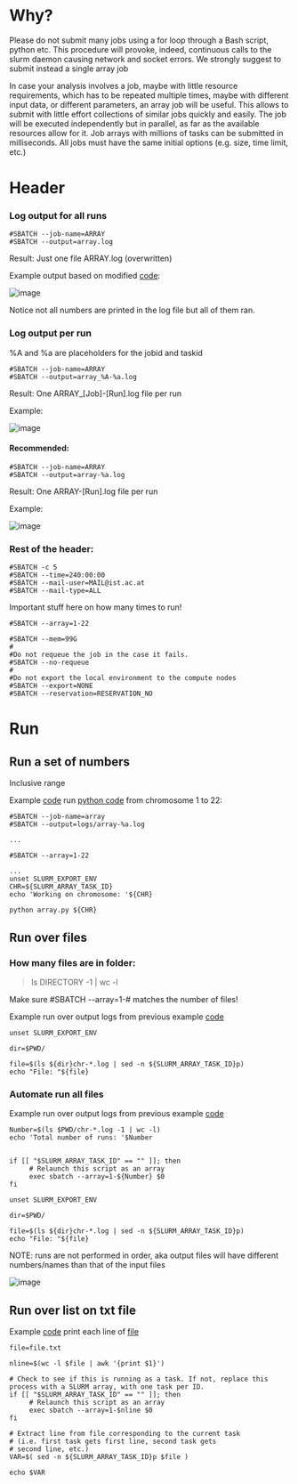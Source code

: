 # Why?

Please do not submit many jobs using a for loop through a Bash script, python etc. This procedure will provoke, indeed, continuous calls to the slurm daemon causing network and socket errors. We strongly suggest to submit instead a single array job



In case your analysis involves a job, maybe with little resource requirements, which has to be repeated multiple times, maybe with different input data, or different parameters, an array job will be useful. This allows to submit with little effort collections of similar jobs quickly and easily. The job will be executed independently but in parallel, as far as the available resources allow for it. Job arrays with millions of tasks can be submitted in milliseconds. All jobs must have the same initial options (e.g. size, time limit, etc.)


# Header

### Log output for all runs
```
#SBATCH --job-name=ARRAY
#SBATCH --output=array.log
```
Result: Just one file ARRAY.log (overwritten)

Example output based on modified [code](codes/arrayJob.sh):

![image](https://github.com/user-attachments/assets/991a51b6-062e-4dc7-a72e-dbd1c2104917)

Notice not all numbers are printed in the log file but all of them ran.

### Log output per run
%A and %a are placeholders for the jobid and taskid
```
#SBATCH --job-name=ARRAY
#SBATCH --output=array_%A-%a.log
```
Result: One ARRAY_[Job]-[Run].log file per run

Example:

![image](https://github.com/user-attachments/assets/2342903c-e3b2-48a5-8537-39b0d1e83868)

#### Recommended:
```
#SBATCH --job-name=ARRAY
#SBATCH --output=array-%a.log
```
Result: One ARRAY-[Run].log file per run

Example:

![image](https://github.com/user-attachments/assets/21e8d789-d4ed-489f-9ffd-ef71c460432c)

### Rest of the header:
```
#SBATCH -c 5
#SBATCH --time=240:00:00
#SBATCH --mail-user=MAIL@ist.ac.at
#SBATCH --mail-type=ALL
```
Important stuff here on how many times to run!
```
#SBATCH --array=1-22
```
```
#SBATCH --mem=99G
#
#Do not requeue the job in the case it fails.
#SBATCH --no-requeue
#
#Do not export the local environment to the compute nodes
#SBATCH --export=NONE
#SBATCH --reservation=RESERVATION_NO
```
# Run

## Run a set of numbers

Inclusive range

Example [code](codes/runPythonArray.sh) run [python code](codes/array.py) from chromosome 1 to 22:

```
#SBATCH --job-name=array
#SBATCH --output=logs/array-%a.log

...

#SBATCH --array=1-22

...
unset SLURM_EXPORT_ENV
CHR=${SLURM_ARRAY_TASK_ID}
echo 'Working on chromosome: '${CHR}

python array.py ${CHR}
```

## Run over files

### How many files are in folder:

> ls DIRECTORY -1 | wc -l

Make sure #SBATCH --array=1-# matches the number of files!

Example run over output logs from previous example [code](codes/arrayFiles.sh)

```
unset SLURM_EXPORT_ENV

dir=$PWD/

file=$(ls ${dir}chr-*.log | sed -n ${SLURM_ARRAY_TASK_ID}p)
echo "File: "${file}
```

### Automate run all files

Example run over output logs from previous example [code](codes/arrayFilesAutomate.sh)

```
Number=$(ls $PWD/chr-*.log -1 | wc -l)
echo 'Total number of runs: '$Number


if [[ "$SLURM_ARRAY_TASK_ID" == "" ]]; then
     # Relaunch this script as an array
     exec sbatch --array=1-${Number} $0
fi

unset SLURM_EXPORT_ENV

dir=$PWD/

file=$(ls ${dir}chr-*.log | sed -n ${SLURM_ARRAY_TASK_ID}p)
echo "File: "${file}
```
NOTE: runs are not performed in order, aka output files will have different numbers/names than that of the input files

![image](https://github.com/user-attachments/assets/35f7fcfa-82cb-4b77-8904-daf83735563d)


## Run over list on txt file

Example [code](codes/arrayFromFile.sh) print each line of [file](codes/file.txt)
```
file=file.txt

nline=$(wc -l $file | awk '{print $1}')

# Check to see if this is running as a task. If not, replace this process with a SLURM array, with one task per ID.
if [[ "$SLURM_ARRAY_TASK_ID" == "" ]]; then
     # Relaunch this script as an array
     exec sbatch --array=1-$nline $0
fi

# Extract line from file corresponding to the current task
# (i.e. first task gets first line, second task gets 
# second line, etc.)
VAR=$( sed -n ${SLURM_ARRAY_TASK_ID}p $file )

echo $VAR
```
